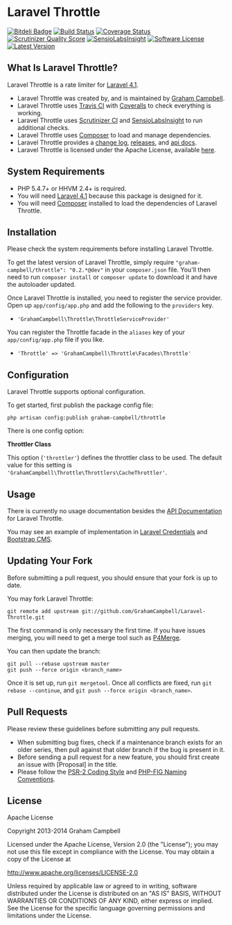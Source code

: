 Laravel Throttle
================


[![Bitdeli Badge](https://d2weczhvl823v0.cloudfront.net/GrahamCampbell/Laravel-Throttle/trend.png)](https://bitdeli.com/free "Bitdeli Badge")
[![Build Status](https://travis-ci.org/GrahamCampbell/Laravel-Throttle.png)](https://travis-ci.org/GrahamCampbell/Laravel-Throttle)
[![Coverage Status](https://coveralls.io/repos/GrahamCampbell/Laravel-Throttle/badge.png)](https://coveralls.io/r/GrahamCampbell/Laravel-Throttle)
[![Scrutinizer Quality Score](https://scrutinizer-ci.com/g/GrahamCampbell/Laravel-Throttle/badges/quality-score.png?s=6f8f984d8c0da418482f66edd9b3462ad39ff2d3)](https://scrutinizer-ci.com/g/GrahamCampbell/Laravel-Throttle)
[![SensioLabsInsight](https://insight.sensiolabs.com/projects/2d8940a5-38f0-4d35-be65-20b49d1a33c9/mini.png)](https://insight.sensiolabs.com/projects/2d8940a5-38f0-4d35-be65-20b49d1a33c9)
[![Software License](https://poser.pugx.org/graham-campbell/throttle/license.png)](https://github.com/GrahamCampbell/Laravel-Throttle/blob/master/LICENSE.md)
[![Latest Version](https://poser.pugx.org/graham-campbell/throttle/v/stable.png)](https://packagist.org/packages/graham-campbell/throttle)


## What Is Laravel Throttle?

Laravel Throttle is a rate limiter for [Laravel 4.1](http://laravel.com).

* Laravel Throttle was created by, and is maintained by [Graham Campbell](https://github.com/GrahamCampbell).
* Laravel Throttle uses [Travis CI](https://travis-ci.org/GrahamCampbell/Laravel-Throttle) with [Coveralls](https://coveralls.io/r/GrahamCampbell/Laravel-Throttle) to check everything is working.
* Laravel Throttle uses [Scrutinizer CI](https://scrutinizer-ci.com/g/GrahamCampbell/Laravel-Throttle) and [SensioLabsInsight](https://insight.sensiolabs.com/projects/2d8940a5-38f0-4d35-be65-20b49d1a33c9) to run additional checks.
* Laravel Throttle uses [Composer](https://getcomposer.org) to load and manage dependencies.
* Laravel Throttle provides a [change log](https://github.com/GrahamCampbell/Laravel-Throttle/blob/master/CHANGELOG.md), [releases](https://github.com/GrahamCampbell/Laravel-Throttle/releases), and [api docs](http://grahamcampbell.github.io/Laravel-Throttle).
* Laravel Throttle is licensed under the Apache License, available [here](https://github.com/GrahamCampbell/Laravel-Throttle/blob/master/LICENSE.md).


## System Requirements

* PHP 5.4.7+ or HHVM 2.4+ is required.
* You will need [Laravel 4.1](http://laravel.com) because this package is designed for it.
* You will need [Composer](https://getcomposer.org) installed to load the dependencies of Laravel Throttle.


## Installation

Please check the system requirements before installing Laravel Throttle.

To get the latest version of Laravel Throttle, simply require `"graham-campbell/throttle": "0.2.*@dev"` in your `composer.json` file. You'll then need to run `composer install` or `composer update` to download it and have the autoloader updated.

Once Laravel Throttle is installed, you need to register the service provider. Open up `app/config/app.php` and add the following to the `providers` key.

* `'GrahamCampbell\Throttle\ThrottleServiceProvider'`

You can register the Throttle facade in the `aliases` key of your `app/config/app.php` file if you like.

* `'Throttle' => 'GrahamCampbell\Throttle\Facades\Throttle'`


## Configuration

Laravel Throttle supports optional configuration.

To get started, first publish the package config file:

    php artisan config:publish graham-campbell/throttle

There is one config option:

**Throttler Class**

This option (`'throttler'`) defines the throttler class to be used. The default value for this setting is `'GrahamCampbell\Throttle\Throttlers\CacheThrottler'`.


## Usage

There is currently no usage documentation besides the [API Documentation](http://grahamcampbell.github.io/Laravel-Throttle
) for Laravel Throttle.

You may see an example of implementation in [Laravel Credentials](https://github.com/GrahamCampbell/Laravel-Credentials) and [Bootstrap CMS](https://github.com/GrahamCampbell/Bootstrap-CMS).


## Updating Your Fork

Before submitting a pull request, you should ensure that your fork is up to date.

You may fork Laravel Throttle:

    git remote add upstream git://github.com/GrahamCampbell/Laravel-Throttle.git

The first command is only necessary the first time. If you have issues merging, you will need to get a merge tool such as [P4Merge](http://perforce.com/product/components/perforce_visual_merge_and_diff_tools).

You can then update the branch:

    git pull --rebase upstream master
    git push --force origin <branch_name>

Once it is set up, run `git mergetool`. Once all conflicts are fixed, run `git rebase --continue`, and `git push --force origin <branch_name>`.


## Pull Requests

Please review these guidelines before submitting any pull requests.

* When submitting bug fixes, check if a maintenance branch exists for an older series, then pull against that older branch if the bug is present in it.
* Before sending a pull request for a new feature, you should first create an issue with [Proposal] in the title.
* Please follow the [PSR-2 Coding Style](https://github.com/php-fig/fig-standards/blob/master/accepted/PSR-2-coding-style-guide.md) and [PHP-FIG Naming Conventions](https://github.com/php-fig/fig-standards/blob/master/bylaws/002-psr-naming-conventions.md).


## License

Apache License

Copyright 2013-2014 Graham Campbell

Licensed under the Apache License, Version 2.0 (the "License");
you may not use this file except in compliance with the License.
You may obtain a copy of the License at

 http://www.apache.org/licenses/LICENSE-2.0

Unless required by applicable law or agreed to in writing, software
distributed under the License is distributed on an "AS IS" BASIS,
WITHOUT WARRANTIES OR CONDITIONS OF ANY KIND, either express or implied.
See the License for the specific language governing permissions and
limitations under the License.
